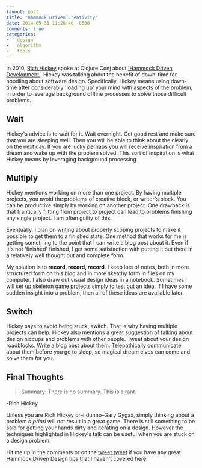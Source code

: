```yaml
---
layout: post
title: "Hammock Driven Creativity"
date: 2014-05-31 11:28:40 -0500
comments: true
categories:
-   design
-   algorithm
-   tools
---
```


In 2010, [Rich Hickey](https://twitter.com/richhickey) spoke at Clojure Conj about ['Hammock Driven Development'](http://www.youtube.com/watch?v%3Df84n5oFoZBc).  Hickey was talking about the benefit of down-time for noodling about software design.  Specifically, Hickey means using down-time after considerably 'loading up' your mind with aspects of the problem, in order to leverage background offline processes to solve those difficult problems.

<!--more-->

## Wait

Hickey's advice is to wait for it.  Wait overnight.  Get good rest and make sure that you are sleeping well.  Then you will be able to think about the clearly on the next day.  If you are lucky perhaps you will receive inspiration from a dream and wake up with the problem solved.  This sort of inspiration is what Hickey means by leveraging background processing.

## Multiply

Hickey mentions working on more than one project.  By having multiple projects, you avoid the problems of creative block, or writer's block.  You can be productive simply by working on another project.  One drawback is that frantically flitting from project to project can lead to problems finishing any single project.  I am often guilty of this.

Eventually, I plan on writing about properly scoping projects to make it possible to get them to a finished state.  One method that works for me is getting something to the point that I can write a blog post about it.  Even if it's not 'finished' finished, I get some satisfaction with putting it out there in a relatively well thought out and complete form.

My solution is to **record, record, record**.  I keep lots of notes, both in more structured form on this blog and in more sketchy form in files on my computer.  I also draw out visual design ideas in a notebook.  Sometimes I will set up skeleton game projects simply to test out an idea.  If I have some sudden insight into a problem, then all of these ideas are available later.

## Switch

Hickey says to avoid being stuck, switch.  That is why having multiple projects can help.  Hickey also mentions a great suggestion of talking about design hiccups and problems with other people.  Tweet about your design roadblocks.  Write a blog post about them.  Telepathically communicate about them before you go to sleep, so magical dream elves can come and solve them for you.

## Final Thoughts

> Summary: There is no summary.  This is a rant.

-Rich Hickey

Unless you are Rich Hickey or&#x2013;I dunno&#x2013;Gary Gygax, simply thinking about a problem *a priori* will not result in a great game.  There is still something to be said for getting your hands dirty and iterating on a design.  However the techniques highlighted in Hickey's talk can be useful when you are stuck on a design problem.

Hit me up in the comments or on the [tweet tweet](https://twitter.com/zerosalife) if you have any great Hammock Driven Design tips that I haven't covered here.
